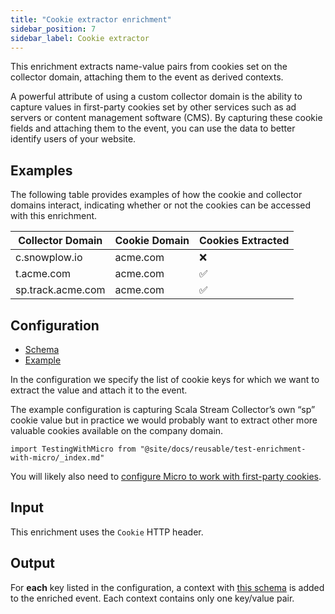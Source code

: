 ```yaml
---
title: "Cookie extractor enrichment"
sidebar_position: 7
sidebar_label: Cookie extractor
---
```


This enrichment extracts name-value pairs from cookies set on the collector domain, attaching them to the event as derived contexts.

A powerful attribute of using a custom collector domain is the ability to capture values in first-party cookies set by other services such as ad servers or content management software (CMS). By capturing these cookie fields and attaching them to the event, you can use the data to better identify users of your website.

## Examples

The following table provides examples of how the cookie and collector domains interact, indicating whether or not the cookies can be accessed with this enrichment.

| Collector Domain | Cookie Domain | Cookies Extracted |
| ---------------- | ------------- | ----------------- |
| c.snowplow.io | acme.com | ❌ |
| t.acme.com | acme.com | ✅ |
| sp.track.acme.com | acme.com | ✅ |

## Configuration

- [Schema](https://github.com/snowplow/iglu-central/blob/master/schemas/com.snowplowanalytics.snowplow/cookie_extractor_config/jsonschema/1-0-0)
- [Example](https://github.com/snowplow/enrich/blob/master/config/enrichments/cookie_extractor_config.json)

In the configuration we specify the list of cookie keys for which we want to extract the value and attach it to the event.

The example configuration is capturing Scala Stream Collector’s own “sp” cookie value but in practice we would probably want to extract other more valuable cookies available on the company domain.

```mdx-code-block
import TestingWithMicro from "@site/docs/reusable/test-enrichment-with-micro/_index.md"
```

<TestingWithMicro>

You will likely also need to [configure Micro to work with first-party cookies](/docs/testing-debugging/snowplow-micro/remote-usage/index.md#locally-resolving-an-existing-domain-name-to-micro).

</TestingWithMicro>

## Input

This enrichment uses the `Cookie` HTTP header.

## Output

For **each** key listed in the configuration, a context with [this schema](https://github.com/snowplow/iglu-central/blob/master/schemas/org.ietf/http_cookie/jsonschema/1-0-0) is added to the enriched event. Each context contains only one key/value pair.
